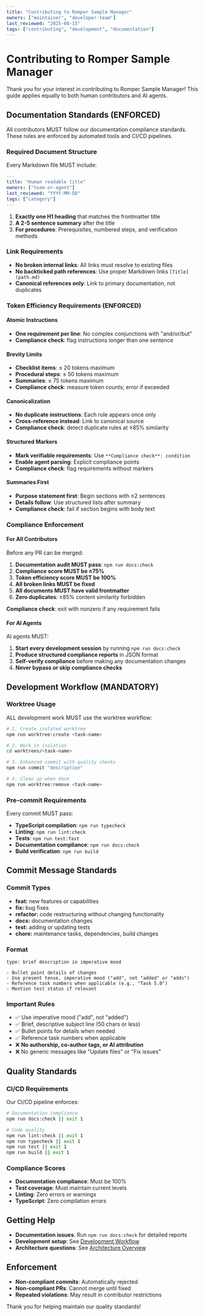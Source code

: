 ```yaml
---
title: "Contributing to Romper Sample Manager"
owners: ["maintainer", "developer-team"]
last_reviewed: "2025-08-15"
tags: ["contributing", "development", "documentation"]
---
```


# Contributing to Romper Sample Manager

Thank you for your interest in contributing to Romper Sample Manager! This guide applies equally to both human contributors and AI agents.

## Documentation Standards (ENFORCED)

All contributors MUST follow our documentation compliance standards. These rules are enforced by automated tools and CI/CD pipelines.

### Required Document Structure

Every Markdown file MUST include:

```yaml
---
title: "Human readable title"
owners: ["team-or-agent"]
last_reviewed: "YYYY-MM-DD"
tags: ["category"]
---
```

1. **Exactly one H1 heading** that matches the frontmatter title
2. **A 2-5 sentence summary** after the title
3. **For procedures**: Prerequisites, numbered steps, and verification methods

### Link Requirements

- **No broken internal links**: All links must resolve to existing files
- **No backticked path references**: Use proper Markdown links `[Title](path.md)`
- **Canonical references only**: Link to primary documentation, not duplicates

### Token Efficiency Requirements (ENFORCED)

#### Atomic Instructions
- **One requirement per line**: No complex conjunctions with "and/or/but"
- **Compliance check**: flag instructions longer than one sentence

#### Brevity Limits
- **Checklist items**: ≤ 20 tokens maximum
- **Procedural steps**: ≤ 50 tokens maximum  
- **Summaries**: ≤ 75 tokens maximum
- **Compliance check**: measure token counts; error if exceeded

#### Canonicalization
- **No duplicate instructions**: Each rule appears once only
- **Cross-reference instead**: Link to canonical source
- **Compliance check**: detect duplicate rules at ≥85% similarity

#### Structured Markers
- **Mark verifiable requirements**: Use `**Compliance check**: condition`
- **Enable agent parsing**: Explicit compliance points
- **Compliance check**: flag requirements without markers

#### Summaries First
- **Purpose statement first**: Begin sections with ≤2 sentences
- **Details follow**: Use structured lists after summary
- **Compliance check**: fail if section begins with body text

### Compliance Enforcement

#### For All Contributors

Before any PR can be merged:

1. **Documentation audit MUST pass**: `npm run docs:check`
2. **Compliance score MUST be ≥75%**
3. **Token efficiency score MUST be 100%**
4. **All broken links MUST be fixed**
5. **All documents MUST have valid frontmatter**
6. **Zero duplicates**: ≥85% content similarity forbidden

**Compliance check**: exit with nonzero if any requirement fails

#### For AI Agents

AI agents MUST:

1. **Start every development session** by running `npm run docs:check`
2. **Produce structured compliance reports** in JSON format
3. **Self-verify compliance** before making any documentation changes
4. **Never bypass or skip compliance checks**

## Development Workflow (MANDATORY)

### Worktree Usage

ALL development work MUST use the worktree workflow:

```bash
# 1. Create isolated worktree
npm run worktree:create <task-name>

# 2. Work in isolation
cd worktrees/<task-name>

# 3. Enhanced commit with quality checks
npm run commit "description"

# 4. Clean up when done
npm run worktree:remove <task-name>
```

### Pre-commit Requirements

Every commit MUST pass:

- **TypeScript compilation**: `npm run typecheck`
- **Linting**: `npm run lint:check`
- **Tests**: `npm run test:fast`
- **Documentation compliance**: `npm run docs:check`
- **Build verification**: `npm run build`

## Commit Message Standards

### Commit Types

- **feat:** new features or capabilities
- **fix:** bug fixes
- **refactor:** code restructuring without changing functionality
- **docs:** documentation changes
- **test:** adding or updating tests
- **chore:** maintenance tasks, dependencies, build changes

### Format

```
type: brief description in imperative mood

- Bullet point details of changes
- Use present tense, imperative mood ("add", not "added" or "adds")
- Reference task numbers when applicable (e.g., "Task 5.0")
- Mention test status if relevant
```

### Important Rules

- ✅ Use imperative mood ("add", not "added")
- ✅ Brief, descriptive subject line (50 chars or less)
- ✅ Bullet points for details when needed
- ✅ Reference task numbers when applicable
- ❌ **No authorship, co-author tags, or AI attribution**
- ❌ No generic messages like "Update files" or "Fix issues"

## Quality Standards

### CI/CD Requirements

Our CI/CD pipeline enforces:

```bash
# Documentation compliance
npm run docs:check || exit 1

# Code quality
npm run lint:check || exit 1
npm run typecheck || exit 1
npm run test || exit 1
npm run build || exit 1
```

### Compliance Scores

- **Documentation compliance**: Must be 100%
- **Test coverage**: Must maintain current levels
- **Linting**: Zero errors or warnings
- **TypeScript**: Zero compilation errors

## Getting Help

- **Documentation issues**: Run `npm run docs:check` for detailed reports
- **Development setup**: See [Development Workflow](./docs/developer/development-workflow.md)
- **Architecture questions**: See [Architecture Overview](./docs/developer/architecture.md)

## Enforcement

- **Non-compliant commits**: Automatically rejected
- **Non-compliant PRs**: Cannot merge until fixed
- **Repeated violations**: May result in contributor restrictions

Thank you for helping maintain our quality standards!
